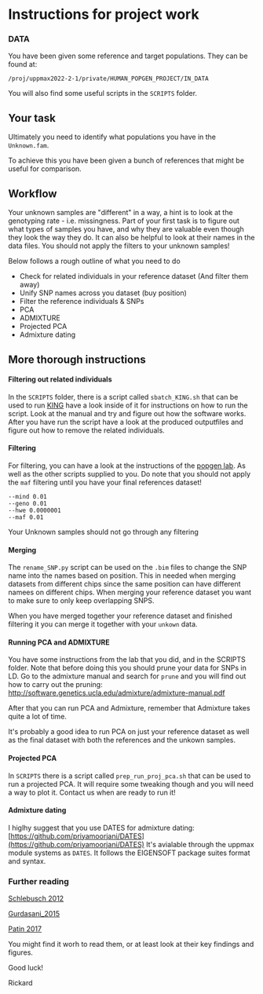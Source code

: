 # Instructions for project work
### DATA
You have been given some reference and target populations. They can be found at:

```
/proj/uppmax2022-2-1/private/HUMAN_POPGEN_PROJECT/IN_DATA
```

You will also find some useful scripts in the `SCRIPTS` folder.

## Your task
Ultimately you need to identify what populations you have in the `Unknown.fam`.


To achieve this you have been given a bunch of references that might be useful for comparison.



## Workflow
Your unknown samples are "different" in a way, a hint is to look at the genotyping rate - i.e. missingness. Part of your first task is to figure out what types of samples you have, and why they are valuable even though they look the way they do. It can also be helpful to look at their names in the data files.
You should not apply the filters to your unknown samples! 


Below follows a rough outline of what you need to do

* Check for related individuals in your reference dataset (And filter them away)
* Unify SNP names across you dataset (buy position)
* Filter the reference individuals &  SNPs
* PCA
* ADMIXTURE
* Projected PCA 
* Admixture dating


## More thorough instructions

#### Filtering out related individuals
In the `SCRIPTS` folder, there is a script called `sbatch_KING.sh` that can be used to run [KING](http://people.virginia.edu/~wc9c/KING/manual.html) have a look inside of it for instructions on how to run the script. Look at the manual and try and figure out how the software works.
After you have run the script have a look at the produced outputfiles and figure out how to remove the related individuals.

#### Filtering
For filtering, you can have a look at the instructions of the [popgen lab](https://github.com/Hammarn/Populationsgenomik/blob/master/1BG508.md). As well as the other scripts supplied to you. Do note that you should not apply the `maf` filtering until you have your final references dataset! 

```
--mind 0.01
--geno 0.01
--hwe 0.0000001
--maf 0.01
```
Your Unknown samples should not go through any filtering

#### Merging
The `rename_SNP.py` script can be used on the `.bim` files to change the SNP name into the names based on position. This in needed when merging datasets from different chips since the same position can have different namees on different chips.
When merging your reference dataset you want to make sure to only keep overlapping SNPS.

When you have merged together your reference dataset and finished filtering it you can merge it together with your `unkown` data.



#### Running PCA and ADMIXTURE
You have some instructions from the lab that you did, and in the SCRIPTS folder. Note that before doing this you should prune your data for SNPs in LD.
Go to the admixture manual and search for `prune` and you will find out how to carry out the pruning:
http://software.genetics.ucla.edu/admixture/admixture-manual.pdf

After that you can run PCA and Admixture, remember that Admixture takes quite a lot of time.

It's probably a good idea to run PCA on just your reference dataset as well as the final dataset with both the references and the unkown samples.


#### Projected PCA
In `SCRIPTS` there is a script called `prep_run_proj_pca.sh` that can be used to run a projected PCA. 
It will require some tweaking though and you will need a way to plot it. Contact us when are ready to run it! 


#### Admixture dating

I higlhy suggest that you use DATES for admixture dating:
[https://github.com/priyamoorjani/DATES](https://github.com/priyamoorjani/DATES)
It's avialable through the uppmax module systems as `DATES`.
It follows the EIGENSOFT package suites format and syntax.



### Further reading
[Schlebusch 2012](https://pubmed.ncbi.nlm.nih.gov/22997136/)

[Gurdasani_2015](https://www.nature.com/articles/nature13997)
 
[Patin 2017](https://science.sciencemag.org/content/356/6337/543)

You might find it worh to read them, or at least look at their key findings and figures.

Good luck!

Rickard

 

